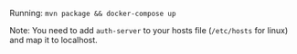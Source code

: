 Running: `mvn package && docker-compose up`

Note: You need to add `auth-server` to your hosts file (`/etc/hosts` for linux) and map it to localhost.
